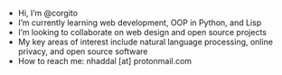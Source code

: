 - Hi, I’m @corgito
- I’m currently learning web development, OOP in Python, and Lisp
- I’m looking to collaborate on web design and open source projects
- My key areas of interest include natural language processing, online privacy, and open source software
- How to reach me: nhaddal [at] protonmail.com

<!---
corgito/corgito is a ✨ special ✨ repository because its `README.md` (this file) appears on your GitHub profile.
You can click the Preview link to take a look at your changes.
--->
